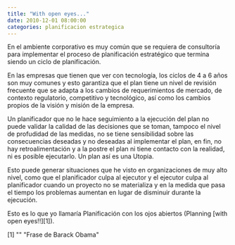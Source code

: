 ```yaml
---
title: "With open eyes..."
date: 2010-12-01 08:00:00
categories: planificacion estrategica
---
```

En el ambiente corporativo es muy común que se requiera de consultoría para implementar el proceso de planificación estratégico que termina siendo un ciclo de planificación.

En las empresas que tienen que ver con tecnología, los ciclos de 4 a 6 años son muy comunes y esto garantiza que el plan tiene un nivel de revisión frecuente que se adapta a los cambios de requerimientos de mercado, de contexto regulatorio, competitivo y tecnológico, así como los cambios propios de la visión y misión de la empresa.

Un planificador que no le hace seguimiento a la ejecución del plan no puede validar la calidad de las decisiones que se toman, tampoco el nivel de profudidad de las medidas, no se tiene sensibilidad sobre las consecuencias deseadas y no deseadas al implementar el plan, en fin, no hay retroalimentación y a la postre el plan ni tiene contacto con la realidad, ni es posible ejecutarlo. Un plan así es una Utopia.

Esto puede generar situaciones que he visto en organizaciones de muy alto nivel, como que el planificador culpa al ejecutor y el ejecutor culpa al planificador cuando un proyecto no se materializa y en la medida que pasa el tiempo los problemas aumentan en lugar de disminuir durante la ejecución.

Esto es lo que yo llamaría Planificación con los ojos abiertos (Planning [with open eyes!!][1]).

[1] "" "Frase de Barack Obama"